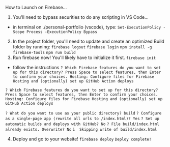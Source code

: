 How to Launch on Firebase...

1. You'll need to bypass securities to do any scripting in VS Code...

- in terminal on ./personal-portfolio (vscode), type:
```Set-ExecutionPolicy -Scope Process -ExecutionPolicy Bypass```

2. In the project folder, you'll need to update and create an optimized Build folder by running: 
```firebase logout```
```firebase login```
```npm install -g firebase-tools```
```npm run build```
3. Run firebase now! You'll likely have to initialize it first.
```firebase init```

- follow the instructions 
```? Which Firebase features do you want to set up for this directory? Press Space to select features, then Enter to confirm your choices. Hosting: Configure files for Firebase Hosting and (optionally) set up GitHub Action deploys```

```? Which Firebase features do you want to set up for this directory? Press Space to select features, then Enter to confirm your choices. Hosting: Configure files for Firebase Hosting and (optionally) set up GitHub Action deploys```

```? What do you want to use as your public directory? build```
```? Configure as a single-page app (rewrite all urls to /index.html)? Yes```
```? Set up automatic builds and deploys with GitHub? No```
```? File build/index.html already exists. Overwrite? No```
```i  Skipping write of build/index.html```

4. Deploy and go to your website!
```firebase deploy```
```Deploy complete!```